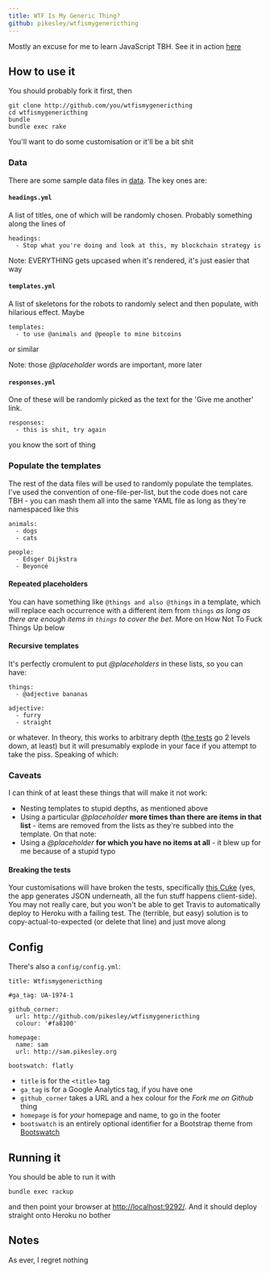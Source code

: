 ```yaml
---
title: WTF Is My Generic Thing?
github: pikesley/wtfismygenericthing
---
```

Mostly an excuse for me to learn JavaScript TBH. See it in action [here](https://wtfismyblockchainstrategy.herokuapp.com/)

## How to use it

You should probably fork it first, then

    git clone http://github.com/you/wtfismygenericthing
    cd wtfismygenericthing
    bundle
    bundle exec rake

You'll want to do some customisation or it'll be a bit shit

### Data

There are some sample data files in [data](data/). The key ones are:

#### `headings.yml`

A list of titles, one of which will be randomly chosen. Probably something along the lines of

    headings:
      - Stop what you're doing and look at this, my blockchain strategy is

Note: EVERYTHING gets upcased when it's rendered, it's just easier that way

#### `templates.yml`

A list of skeletons for the robots to randomly select and then populate, with hilarious effect. Maybe

    templates:
      - to use @animals and @people to mine bitcoins

or similar

Note: those _@placeholder_ words are important, more later

#### `responses.yml`

One of these will be randomly picked as the text for the 'Give me another' link.

    responses:
      - this is shit, try again

you know the sort of thing

### Populate the templates

The rest of the data files will be used to randomly populate the templates. I've used the convention of one-file-per-list, but the code does not care TBH - you can mash them all into the same YAML file as long as they're namespaced like this

    animals:
      - dogs
      - cats

    people:
      - Edsger Dijkstra
      - Beyoncé

#### Repeated placeholders

You can have something like `@things and also @things` in a template, which will replace each occurrence with a different item from `things` _as long as there are enough items in `things` to cover the bet_. More on How Not To Fuck Things Up below

#### Recursive templates

It's perfectly cromulent to put _@placeholders_ in these lists, so you can have:

    things:
      - @adjective bananas

    adjective:
      - furry
      - straight

or whatever. In theory, this works to arbitrary depth ([the tests](https://github.com/pikesley/wtfismygenericthing/blob/00c571eaf9904a70720f663144993300f4b86887/spec/javascripts/wtfismygenericthing_spec.js#L86-L110) go 2 levels down, at least) but it will presumably explode in your face if you attempt to take the piss. Speaking of which:

### Caveats

I can think of at least these things that will make it not work:

* Nesting templates to stupid depths, as mentioned above
* Using a particular _@placeholder_ **more times than there are items in that list** - items are removed from the lists as they're subbed into the template. On that note:
* Using a _@placeholder_ **for which you have no items at all** - it blew up for me because of a stupid typo

#### Breaking the tests

Your customisations will have broken the tests, specifically [this Cuke](https://github.com/pikesley/wtfismygenericthing/blob/18ab719ae8174324883ac35a94d8e607d85e22c1/features/json.feature#L9) (yes, the app generates JSON underneath, all the fun stuff happens client-side). You may not really care, but you won't be able to get Travis to automatically deploy to Heroku with a failing test. The (terrible, but easy) solution is to copy-actual-to-expected (or delete that line) and just move along  

## Config

There's also a `config/config.yml`:

    title: Wtfismygenericthing

    #ga_tag: UA-1974-1

    github_corner:
      url: http://github.com/pikesley/wtfismygenericthing
      colour: '#fa8100'

    homepage:
      name: sam
      url: http://sam.pikesley.org

    bootswatch: flatly

* `title` is for the `<title>` tag
* `ga_tag` is for a Google Analytics tag, if you have one
* `github_corner` takes a URL and a hex colour for the _Fork me on Github_ thing
* `homepage` is for _your_ homepage and name, to go in the footer
* `bootswatch` is an entirely optional identifier for a Bootstrap theme from [Bootswatch](https://bootswatch.com/)

## Running it

You should be able to run it with

    bundle exec rackup

and then point your browser at [http://localhost:9292/](http://localhost:9292/). And it should deploy straight onto Heroku no bother

## Notes

As ever, I regret nothing
